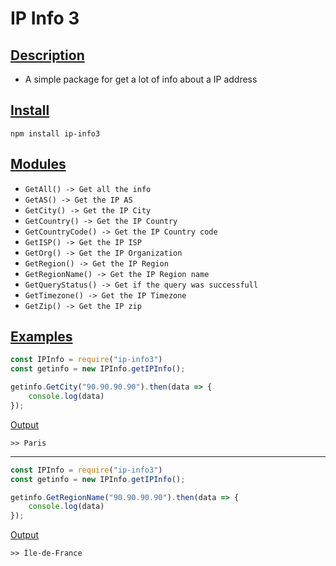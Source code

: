 # IP Info 3

## <ins>Description
* A simple package for get a lot of info about a IP address
## <ins>Install

   `npm install ip-info3`

## <ins>Modules
* `GetAll() -> Get all the info`
* `GetAS() -> Get the IP AS`
* `GetCity() -> Get the IP City`
* `GetCountry() -> Get the IP Country`
* `GetCountryCode() -> Get the IP Country code`
* `GetISP() -> Get the IP ISP`
* `GetOrg() -> Get the IP Organization`
* `GetRegion() -> Get the IP Region`
* `GetRegionName() -> Get the IP Region name`
* `GetQueryStatus() -> Get if the query was successfull`
* `GetTimezone() -> Get the IP Timezone`
* `GetZip() -> Get the IP zip`

## <ins>Examples

```js
const IPInfo = require("ip-info3")
const getinfo = new IPInfo.getIPInfo();

getinfo.GetCity("90.90.90.90").then(data => {
    console.log(data)
});
```

<ins>Output
```
>> Paris
```

---
```js
const IPInfo = require("ip-info3")
const getinfo = new IPInfo.getIPInfo();

getinfo.GetRegionName("90.90.90.90").then(data => {
    console.log(data)
});
```

<ins>Output
```
>> Île-de-France
```


